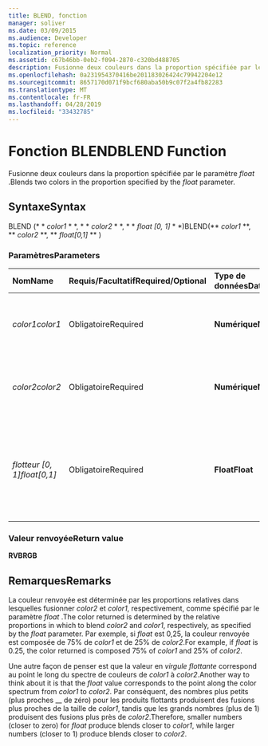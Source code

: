 ```yaml
---
title: BLEND, fonction
manager: soliver
ms.date: 03/09/2015
ms.audience: Developer
ms.topic: reference
localization_priority: Normal
ms.assetid: c67b46bb-0eb2-f094-2870-c320bd488705
description: Fusionne deux couleurs dans la proportion spécifiée par le paramètre float.
ms.openlocfilehash: 0a231954370416be201183026424c79942204e12
ms.sourcegitcommit: 8657170d071f9bcf680aba50b9c07f2a4fb82283
ms.translationtype: MT
ms.contentlocale: fr-FR
ms.lasthandoff: 04/28/2019
ms.locfileid: "33432785"
---
```

# <a name="blend-function"></a><span data-ttu-id="a5297-103">Fonction BLEND</span><span class="sxs-lookup"><span data-stu-id="a5297-103">BLEND Function</span></span>

<span data-ttu-id="a5297-104">Fusionne deux couleurs dans la proportion spécifiée par le paramètre _float_ .</span><span class="sxs-lookup"><span data-stu-id="a5297-104">Blends two colors in the proportion specified by the  _float_ parameter.</span></span> 
  
## <a name="syntax"></a><span data-ttu-id="a5297-105">Syntaxe</span><span class="sxs-lookup"><span data-stu-id="a5297-105">Syntax</span></span>

<span data-ttu-id="a5297-106">BLEND (\* \* *color1* \* \*, \* \* *color2* \* \*, \* \* *float [0, 1]* \* \*)</span><span class="sxs-lookup"><span data-stu-id="a5297-106">BLEND(\*\* *color1* \*\*, \*\* *color2* \*\*, \*\* *float[0,1]* \*\* )</span></span> 
  
### <a name="parameters"></a><span data-ttu-id="a5297-107">Paramètres</span><span class="sxs-lookup"><span data-stu-id="a5297-107">Parameters</span></span>

|<span data-ttu-id="a5297-108">**Nom**</span><span class="sxs-lookup"><span data-stu-id="a5297-108">**Name**</span></span>|<span data-ttu-id="a5297-109">**Requis/Facultatif**</span><span class="sxs-lookup"><span data-stu-id="a5297-109">**Required/Optional**</span></span>|<span data-ttu-id="a5297-110">**Type de données**</span><span class="sxs-lookup"><span data-stu-id="a5297-110">**Data Type**</span></span>|<span data-ttu-id="a5297-111">**Description**</span><span class="sxs-lookup"><span data-stu-id="a5297-111">**Description**</span></span>|
|:-----|:-----|:-----|:-----|
| <span data-ttu-id="a5297-112">_color1_</span><span class="sxs-lookup"><span data-stu-id="a5297-112">_color1_</span></span> <br/> |<span data-ttu-id="a5297-113">Obligatoire</span><span class="sxs-lookup"><span data-stu-id="a5297-113">Required</span></span>  <br/> |<span data-ttu-id="a5297-114">**Numérique**</span><span class="sxs-lookup"><span data-stu-id="a5297-114">**Numeric**</span></span> <br/> |<span data-ttu-id="a5297-115">L’index de couleurs Visio ou la valeur RVB de la première couleur.</span><span class="sxs-lookup"><span data-stu-id="a5297-115">The Visio color index or RGB value of the first color.</span></span>  <br/> |
| <span data-ttu-id="a5297-116">_color2_</span><span class="sxs-lookup"><span data-stu-id="a5297-116">_color2_</span></span> <br/> |<span data-ttu-id="a5297-117">Obligatoire</span><span class="sxs-lookup"><span data-stu-id="a5297-117">Required</span></span>  <br/> |<span data-ttu-id="a5297-118">**Numérique**</span><span class="sxs-lookup"><span data-stu-id="a5297-118">**Numeric**</span></span> <br/> |<span data-ttu-id="a5297-119">L’index de couleurs Visio ou la valeur RVB de la deuxième couleur.</span><span class="sxs-lookup"><span data-stu-id="a5297-119">The Visio color index or RGB value of the second color.</span></span>  <br/> |
| <span data-ttu-id="a5297-120">_flotteur [0, 1]_</span><span class="sxs-lookup"><span data-stu-id="a5297-120">_float[0,1]_</span></span> <br/> |<span data-ttu-id="a5297-121">Obligatoire</span><span class="sxs-lookup"><span data-stu-id="a5297-121">Required</span></span>  <br/> |<span data-ttu-id="a5297-122">**Float**</span><span class="sxs-lookup"><span data-stu-id="a5297-122">**Float**</span></span> <br/> |<span data-ttu-id="a5297-123">Proportion de mélange de _color2_ et de _color1_, respectivement.</span><span class="sxs-lookup"><span data-stu-id="a5297-123">The proportion in which to blend  _color2_ and  _color1_, respectively.</span></span> <span data-ttu-id="a5297-124">Nombre réel entre 0 et 1 inclus.</span><span class="sxs-lookup"><span data-stu-id="a5297-124">A real number from 0 to 1 inclusive.</span></span>  <br/> |
   
### <a name="return-value"></a><span data-ttu-id="a5297-125">Valeur renvoyée</span><span class="sxs-lookup"><span data-stu-id="a5297-125">Return value</span></span>

 <span data-ttu-id="a5297-126">**RVB**</span><span class="sxs-lookup"><span data-stu-id="a5297-126">**RGB**</span></span>
  
## <a name="remarks"></a><span data-ttu-id="a5297-127">Remarques</span><span class="sxs-lookup"><span data-stu-id="a5297-127">Remarks</span></span>

<span data-ttu-id="a5297-128">La couleur renvoyée est déterminée par les proportions relatives dans lesquelles fusionner _color2_ et _color1_, respectivement, comme spécifié par le paramètre _float_ .</span><span class="sxs-lookup"><span data-stu-id="a5297-128">The color returned is determined by the relative proportions in which to blend  _color2_ and  _color1_, respectively, as specified by the  _float_ parameter.</span></span> <span data-ttu-id="a5297-129">Par exemple, si _float_ est 0,25, la couleur renvoyée est composée de 75% de _color1_ et de 25% de _color2_.</span><span class="sxs-lookup"><span data-stu-id="a5297-129">For example, if  _float_ is 0.25, the color returned is composed 75% of  _color1_ and 25% of  _color2_.</span></span> 
  
<span data-ttu-id="a5297-130">Une autre façon de penser est que la valeur en _virgule flottante_ correspond au point le long du spectre de couleurs de _color1_ à _color2_.</span><span class="sxs-lookup"><span data-stu-id="a5297-130">Another way to think about it is that the  _float_ value corresponds to the point along the color spectrum from  _color1_ to  _color2_.</span></span> <span data-ttu-id="a5297-131">Par conséquent, des nombres plus petits (plus proches __ de zéro) pour les produits flottants produisent des fusions plus proches de la taille de _color1_, tandis que les grands nombres (plus de 1) produisent des fusions plus près de _color2_.</span><span class="sxs-lookup"><span data-stu-id="a5297-131">Therefore, smaller numbers (closer to zero) for  _float_ produce blends closer to  _color1_, while larger numbers (closer to 1) produce blends closer to  _color2_.</span></span>
  

